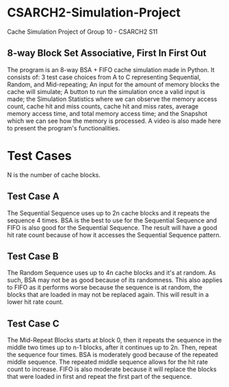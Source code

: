 # CSARCH2-Simulation-Project
Cache Simulation Project of Group 10 - CSARCH2 S11


## 8-way Block Set Associative, First In First Out
The program is an 8-way BSA + FIFO cache simulation made in Python. It consists of: 3 test case choices from A to C representing Sequential, Random, and Mid-repeating; An input for the amount of memory blocks the cache will simulate; A button to run the simulation once a valid input is made; the Simulation Statistics where we can observe the memory access count, cache hit and miss counts, cache hit and miss rates, average memory access time, and total memory access time; and the Snapshot which we can see how the memory is processed. A video is also made here to present the program's functionalities.


# Test Cases
N is the number of cache blocks.

## Test Case A
The Sequential Sequence uses up to 2n cache blocks and it repeats the sequence 4 times. BSA is the best to use for the Sequential Sequence and FIFO is also good for the Sequential Sequence. The result will have a good hit rate count because of how it accesses the Sequential Sequence pattern.
## Test Case B
The Random Sequence uses up to 4n cache blocks and it's at random. As such, BSA may not be as good because of its randomness. This also applies to FIFO as it performs worse because the sequence is at random, the blocks that are loaded in may not be replaced again. This will result in a lower hit rate count.
## Test Case C
The Mid-Repeat Blocks starts at block 0, then it repeats the sequence in the middle two times up to n-1 blocks, after it continues up to 2n. Then, repeat the sequence four times. BSA is moderately good because of the repeated middle sequence. The repeated middle sequence allows for the hit rate count to increase. FIFO is also moderate because it will replace the blocks that were loaded in first and repeat the first part of the sequence.
